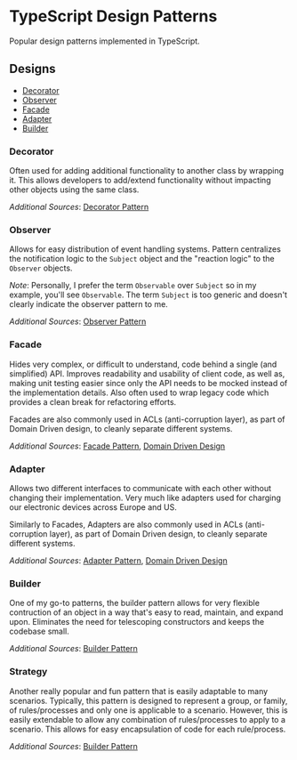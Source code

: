 # TypeScript Design Patterns

Popular design patterns implemented in TypeScript.

## Designs

- [Decorator](###-Decorator)
- [Observer](###-Observer)
- [Facade](###-Facade)
- [Adapter](###-Adapter)
- [Builder](###-Builder)

### Decorator

Often used for adding additional functionality to another class by wrapping it. This allows developers to add/extend functionality without impacting other objects using the same class.

_Additional Sources_: [Decorator Pattern](https://en.wikipedia.org/wiki/Decorator_pattern)

### Observer

Allows for easy distribution of event handling systems. Pattern centralizes the notification logic to the `Subject` object and the "reaction logic" to the `Observer` objects.

_Note_: Personally, I prefer the term `Observable` over `Subject` so in my example, you'll see `Observable`. The term `Subject` is too generic and doesn't clearly indicate the observer pattern to me.

_Additional Sources_: [Observer Pattern](https://en.wikipedia.org/wiki/Observer_pattern)

### Facade

Hides very complex, or difficult to understand, code behind a single (and simplified) API. Improves readability and usability of client code, as well as, making unit testing easier since only the API needs to be mocked instead of the implementation details. Also often used to wrap legacy code which provides a clean break for refactoring efforts.

Facades are also commonly used in ACLs (anti-corruption layer), as part of Domain Driven design, to cleanly separate different systems.

_Additional Sources_: [Facade Pattern](https://en.wikipedia.org/wiki/Facade_pattern), [Domain Driven Design](https://en.wikipedia.org/wiki/Domain-driven_design)

### Adapter

Allows two different interfaces to communicate with each other without changing their implementation. Very much like adapters used for charging our electronic devices across Europe and US.

Similarly to Facades, Adapters are also commonly used in ACLs (anti-corruption layer), as part of Domain Driven design, to cleanly separate different systems.

_Additional Sources_: [Adapter Pattern](https://en.wikipedia.org/wiki/Adapter_pattern), [Domain Driven Design](https://en.wikipedia.org/wiki/Domain-driven_design)

### Builder

One of my go-to patterns, the builder pattern allows for very flexible contruction of an object in a way that's easy to read, maintain, and expand upon. Eliminates the need for telescoping constructors and keeps the codebase small.

_Additional Sources_: [Builder Pattern](https://en.wikipedia.org/wiki/Builder_pattern)

### Strategy

Another really popular and fun pattern that is easily adaptable to many scenarios. Typically, this pattern is designed to represent a group, or family, of rules/processes and only one is applicable to a scenario. However, this is easily extendable to allow any combination of rules/processes to apply to a scenario. This allows for easy encapsulation of code for each rule/process.

_Additional Sources_: [Builder Pattern](https://en.wikipedia.org/wiki/Strategy_pattern)